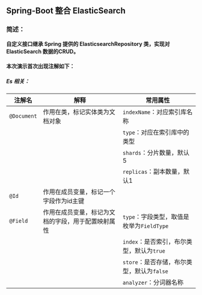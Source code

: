 ## Spring-Boot 整合 ElasticSearch

### 简述：

**自定义接口继承 Spring 提供的 ElasticsearchRepository 类，实现对 ElasticSearch 数据的CRUD。**

#### 本次演示首次出现注解如下：

##### Es 相关：

| 注解名| 解释 | 常用属性 |
| ---- | ---- | ---- |
| `@Document` | 作用在类，标记实体类为文档对象 | `indexName`：对应索引库名称 |
|        |      | `type`：对应在索引库中的类型 |
|     |      | `shards`：分片数量，默认5 |
|  | | `replicas`：副本数量，默认1 |
| `@Id` | 作用在成员变量，标记一个字段作为id主键 | |
| `@Field` | 作用在成员变量，标记为文档的字段，用于配置映射属性 | `type`：字段类型，取值是枚举为`FieldType` |
|  | | `index`：是否索引，布尔类型，默认为`true` |
|  | | `store`：是否存储，布尔类型，默认为`false` |
|  | | `analyzer`：分词器名称 |
